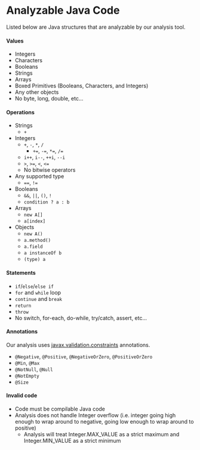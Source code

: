 # Analyzable Java Code

Listed below are Java structures that are analyzable by our analysis tool.

#### Values
- Integers
- Characters
- Booleans
- Strings
- Arrays
- Boxed Primitives (Booleans, Characters, and Integers)
- Any other objects
- No byte, long, double, etc...

#### Operations
- Strings
    - `+`
- Integers
    - `+`, `-`, `*`, `/`
        - `+=`, `-=`, `*=`, `/=`
    - `i++`, `i--`, `++i`, `--i`
    - `>`, `>=`, `<`, `<=`
    - No bitwise operators
- Any supported type
    - `==`, `!=`
- Booleans
    - `&&`, `||`, `()`, `!`
    - `condition ? a : b`
- Arrays
    - `new A[]`
    - `a[index]`
- Objects 
    - `new A()` 
    - `a.method()`
    - `a.field`
    - `a instanceOf b`
    - `(type) a`

#### Statements
- `if`/`else`/`else if`
- `for` and `while` loop
- `continue` and `break`
- `return`
- `throw`
- No switch, for-each, do-while, try/catch, assert, etc...

#### Annotations
Our analysis uses [javax.validation.constraints](https://javaee.github.io/javaee-spec/javadocs/javax/validation/constraints/package-summary.html) annotations.
- `@Negative`, `@Positive`, `@NegativeOrZero`, `@PositiveOrZero`
- `@Min`, `@Max`
- `@NotNull`, `@Null`
- `@NotEmpty`
- `@Size`

#### Invalid code
- Code must be compilable Java code
- Analysis does not handle Integer overflow (i.e. integer going high enough to wrap around to negative, going low enough to wrap around to positive)
    - Analysis will treat Integer.MAX_VALUE as a strict maximum and Integer.MIN_VALUE as a strict minimum